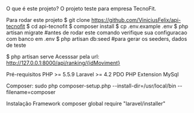 O que é este projeto?
O projeto teste para empresa TecnoFit.

Para rodar este projeto
$ git clone https://github.com/ViniciusFelix/api-tecnofit
$ cd api-tecnofit
$ composer install
$ cp .env.example .env
$ php artisan migrate #antes de rodar este comando verifique sua configuracao com banco em .env
$ php artisan db:seed #para gerar os seeders, dados de teste

$ php artisan serve
Acesssar pela url: http://127.0.0.1:8000/api/ranking/{idMoviment}

Pré-requisitos
PHP >= 5.5.9
Laravel >= 4.2
PDO PHP Extension
MySql

Composer:
sudo php composer-setup.php --install-dir=/usr/local/bin --filename=composer

Instalação Framework
composer global require "laravel/installer"
